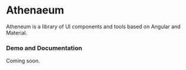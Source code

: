 # Athenaeum

Atheneum is a library of UI components and tools based on Angular and Material. 

### Demo and Documentation

Coming soon.

